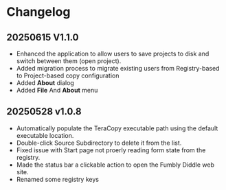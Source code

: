 # Changelog

## 20250615 V1.1.0

+ Enhanced the application to allow users to save projects to disk and switch between them (open project).
+ Added migration process to migrate existing users from Registry-based to Project-based copy configuration
+ Added **About** dialog
+ Added **File** And **About** menu

## 20250528 v1.0.8

+ Automatically populate the TeraCopy executable path using the default executable location.
+ Double-click Source Subdirectory to delete it from the list.
+ Fixed issue with Start page not proerly reading form state from the registry.
+ Made the status bar a clickable action to open the Fumbly Diddle web site.
+ Renamed some registry keys
